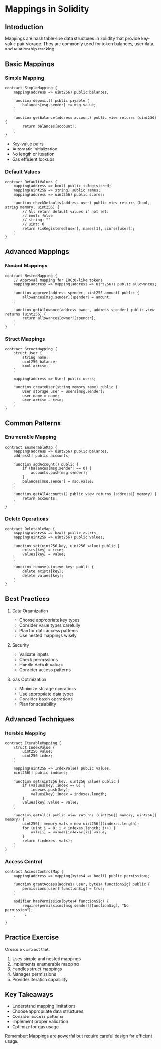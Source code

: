 # Mappings in Solidity

## Introduction

Mappings are hash table-like data structures in Solidity that provide key-value pair storage. They are commonly used for token balances, user data, and relationship tracking.

## Basic Mappings

### Simple Mapping
```solidity
contract SimpleMapping {
    mapping(address => uint256) public balances;
    
    function deposit() public payable {
        balances[msg.sender] += msg.value;
    }
    
    function getBalance(address account) public view returns (uint256) {
        return balances[account];
    }
}
```
- Key-value pairs
- Automatic initialization
- No length or iteration
- Gas efficient lookups

### Default Values
```solidity
contract DefaultValues {
    mapping(address => bool) public isRegistered;
    mapping(uint256 => string) public names;
    mapping(address => uint256) public scores;
    
    function checkDefaults(address user) public view returns (bool, string memory, uint256) {
        // All return default values if not set:
        // bool: false
        // string: ""
        // uint: 0
        return (isRegistered[user], names[1], scores[user]);
    }
}
```

## Advanced Mappings

### Nested Mappings
```solidity
contract NestedMapping {
    // Approval mapping for ERC20-like tokens
    mapping(address => mapping(address => uint256)) public allowances;
    
    function approve(address spender, uint256 amount) public {
        allowances[msg.sender][spender] = amount;
    }
    
    function getAllowance(address owner, address spender) public view returns (uint256) {
        return allowances[owner][spender];
    }
}
```

### Struct Mappings
```solidity
contract StructMapping {
    struct User {
        string name;
        uint256 balance;
        bool active;
    }
    
    mapping(address => User) public users;
    
    function createUser(string memory name) public {
        User storage user = users[msg.sender];
        user.name = name;
        user.active = true;
    }
}
```

## Common Patterns

### Enumerable Mapping
```solidity
contract EnumerableMap {
    mapping(address => uint256) public balances;
    address[] public accounts;
    
    function addAccount() public {
        if (balances[msg.sender] == 0) {
            accounts.push(msg.sender);
        }
        balances[msg.sender] = msg.value;
    }
    
    function getAllAccounts() public view returns (address[] memory) {
        return accounts;
    }
}
```

### Delete Operations
```solidity
contract DeletableMap {
    mapping(uint256 => bool) public exists;
    mapping(uint256 => uint256) public values;
    
    function set(uint256 key, uint256 value) public {
        exists[key] = true;
        values[key] = value;
    }
    
    function remove(uint256 key) public {
        delete exists[key];
        delete values[key];
    }
}
```

## Best Practices

1. Data Organization
   - Choose appropriate key types
   - Consider value types carefully
   - Plan for data access patterns
   - Use nested mappings wisely

2. Security
   - Validate inputs
   - Check permissions
   - Handle default values
   - Consider access patterns

3. Gas Optimization
   - Minimize storage operations
   - Use appropriate data types
   - Consider batch operations
   - Plan for scalability

## Advanced Techniques

### Iterable Mapping
```solidity
contract IterableMapping {
    struct IndexValue {
        uint256 value;
        uint256 index;
    }
    
    mapping(uint256 => IndexValue) public values;
    uint256[] public indexes;
    
    function set(uint256 key, uint256 value) public {
        if (values[key].index == 0) {
            indexes.push(key);
            values[key].index = indexes.length;
        }
        values[key].value = value;
    }
    
    function getAll() public view returns (uint256[] memory, uint256[] memory) {
        uint256[] memory vals = new uint256[](indexes.length);
        for (uint i = 0; i < indexes.length; i++) {
            vals[i] = values[indexes[i]].value;
        }
        return (indexes, vals);
    }
}
```

### Access Control
```solidity
contract AccessControlMap {
    mapping(address => mapping(bytes4 => bool)) public permissions;
    
    function grantAccess(address user, bytes4 functionSig) public {
        permissions[user][functionSig] = true;
    }
    
    modifier hasPermission(bytes4 functionSig) {
        require(permissions[msg.sender][functionSig], "No permission");
        _;
    }
}
```

## Practice Exercise

Create a contract that:
1. Uses simple and nested mappings
2. Implements enumerable mapping
3. Handles struct mappings
4. Manages permissions
5. Provides iteration capability

## Key Takeaways

- Understand mapping limitations
- Choose appropriate data structures
- Consider access patterns
- Implement proper validation
- Optimize for gas usage

Remember: Mappings are powerful but require careful design for efficient usage. 